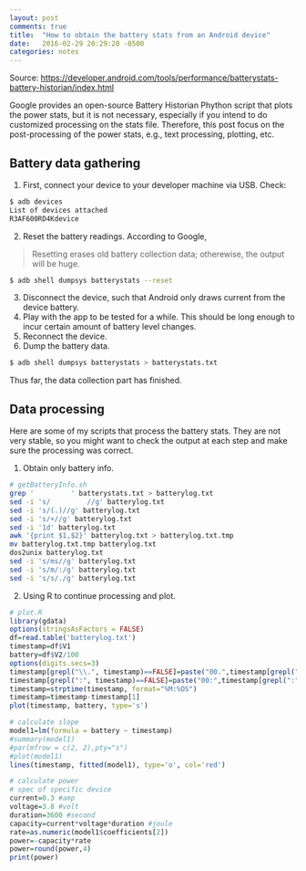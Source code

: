 ```yaml
---
layout: post
comments: true
title:  "How to obtain the battery stats from an Android device"
date:   2016-02-29 20:29:20 -0500
categories: notes
---
```

Source: https://developer.android.com/tools/performance/batterystats-battery-historian/index.html

Google provides an open-source Battery Historian Phython script that plots the power stats, but it is not necessary, especially if you intend to do customized processing on the stats file. Therefore, this post focus on the post-processing of the power stats, e.g., text processing, plotting, etc.  

## Battery data gathering
1. First, connect your device to your developer machine via USB. Check: 
```bash
$ adb devices
List of devices attached
R3AF600RD4Kdevice
```
2. Reset the battery readings. According to Google, 
> Resetting erases old battery collection data; otherewise, the output will be huge. 
```bash
$ adb shell dumpsys batterystats --reset
```
3. Disconnect the device, such that Android only draws current from the device battery. 
4. Play with the app to be tested for a while.  This should be long enough to incur certain amount of battery level changes. 
5. Reconnect the device. 
6. Dump the battery data. 
```bash
$ adb shell dumpsys batterystats > batterystats.txt
```
Thus far, the data collection part has finished. 

## Data processing
Here are some of my scripts that process the battery stats. They are not very stable, so you might want to check the output at each step and make sure the processing was correct. 

1. Obtain only battery info. 

```bash
# getBatteryInfo.sh
grep '         ' batterystats.txt > batterylog.txt
sed -i 's/         //g' batterylog.txt
sed -i 's/(.)//g' batterylog.txt
sed -i 's/+//g' batterylog.txt
sed -i '1d' batterylog.txt
awk '{print $1,$2}' batterylog.txt > batterylog.txt.tmp
mv batterylog.txt.tmp batterylog.txt
dos2unix batterylog.txt
sed -i 's/ms//g' batterylog.txt
sed -i 's/m/:/g' batterylog.txt
sed -i 's/s/./g' batterylog.txt
```


2. Using R to continue processing and plot. 

```r
# plot.R
library(gdata)
options(stringsAsFactors = FALSE)
df=read.table('batterylog.txt')
timestamp=df$V1
battery=df$V2/100
options(digits.secs=3)
timestamp[grepl("\\.", timestamp)==FALSE]=paste("00.",timestamp[grepl("\\.", timestamp)==FALSE],sep='')
timestamp[grepl(":", timestamp)==FALSE]=paste("00:",timestamp[grepl(":", timestamp)==FALSE],sep='')
timestamp=strptime(timestamp, format="%M:%OS")
timestamp=timestamp-timestamp[1]
plot(timestamp, battery, type='s')

# calculate slope
model1=lm(formula = battery ~ timestamp)
#summary(model1)
#par(mfrow = c(2, 2),pty="s")
#plot(model1)
lines(timestamp, fitted(model1), type='o', col='red')

# calculate power
# spec of specific device
current=0.3 #amp
voltage=3.8 #volt
duration=3600 #second
capacity=current*voltage*duration #joule
rate=as.numeric(model1$coefficients[2])
power=-capacity*rate
power=round(power,4)
print(power)
```
